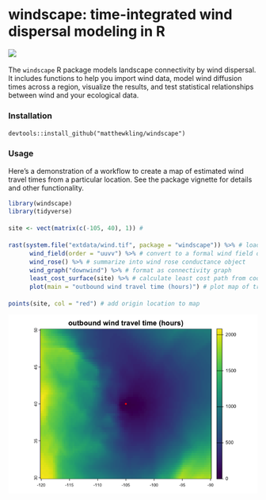 windscape: time-integrated wind dispersal modeling in R
================

![](https://matthewkling.github.io/img/images/windscape_hawaii.png)

The `windscape` R package models landscape connectivity by wind
dispersal. It includes functions to help you import wind data, model
wind diffusion times across a region, visualize the results, and test
statistical relationships between wind and your ecological data.

### Installation

`devtools::install_github("matthewkling/windscape")`

### Usage

Here’s a demonstration of a workflow to create a map of estimated wind
travel times from a particular location. See the package vignette for
details and other functionality.

``` r
library(windscape)
library(tidyverse)

site <- vect(matrix(c(-105, 40), 1)) # 

rast(system.file("extdata/wind.tif", package = "windscape")) %>% # load wind time series rasters
      wind_field(order = "uuvv") %>% # convert to a formal wind field object
      wind_rose() %>% # summarize into wind rose conductance object
      wind_graph("downwind") %>% # format as connectivity graph
      least_cost_surface(site) %>% # calculate least cost path from coordinates
      plot(main = "outbound wind travel time (hours)") # plot map of travel times

points(site, col = "red") # add origin location to map
```

![](README_files/figure-gfm/example-1.png)<!-- -->

<!-- ### In the wild -->
<!-- Publications that have used the `windscape` framework include: -->
<!-- -   **Kling, M.**, and D. Ackerly. (2021) Global wind patterns shape genetic differentiation, asymmetric gene flow, and genetic diversity in trees. Proceedings of the National Academy of Sciences, 118(17) [<https://doi.org/10.1073/pnas.2017317118>] -->
<!-- -   **Kling, M.**, and D. Ackerly. (2020) Global wind patterns and the vulnerability of wind-dispersed species to climate change. Nature Climate Change, 10: 868-875 [<https://doi.org/10.1038/s41558-020-0848-3>] -->
